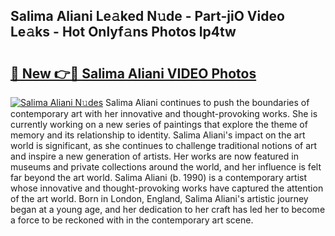 ## Salima Aliani Le𝚊ked N𝚞de - Part-jiO Video Le𝚊ks - Hot Onlyf𝚊ns Photos lp4tw

# <h2><a href="http://ab45112.deff.icu/?id=Salima+Aliani">🔗 New 👉🔴 Salima Aliani VIDEO Photos</a></h2>

[![Salima Aliani N𝚞des](https://i.imgur.com/rIISA9y.gif)](http://ab45112.deff.icu/?id=Salima+Aliani)
Salima Aliani continues to push the boundaries of contemporary art with her innovative and thought-provoking works. She is currently working on a new series of paintings that explore the theme of memory and its relationship to identity. Salima Aliani's impact on the art world is significant, as she continues to challenge traditional notions of art and inspire a new generation of artists. Her works are now featured in museums and private collections around the world, and her influence is felt far beyond the art world. Salima Aliani (b. 1990) is a contemporary artist whose innovative and thought-provoking works have captured the attention of the art world. Born in London, England, Salima Aliani's artistic journey began at a young age, and her dedication to her craft has led her to become a force to be reckoned with in the contemporary art scene.
